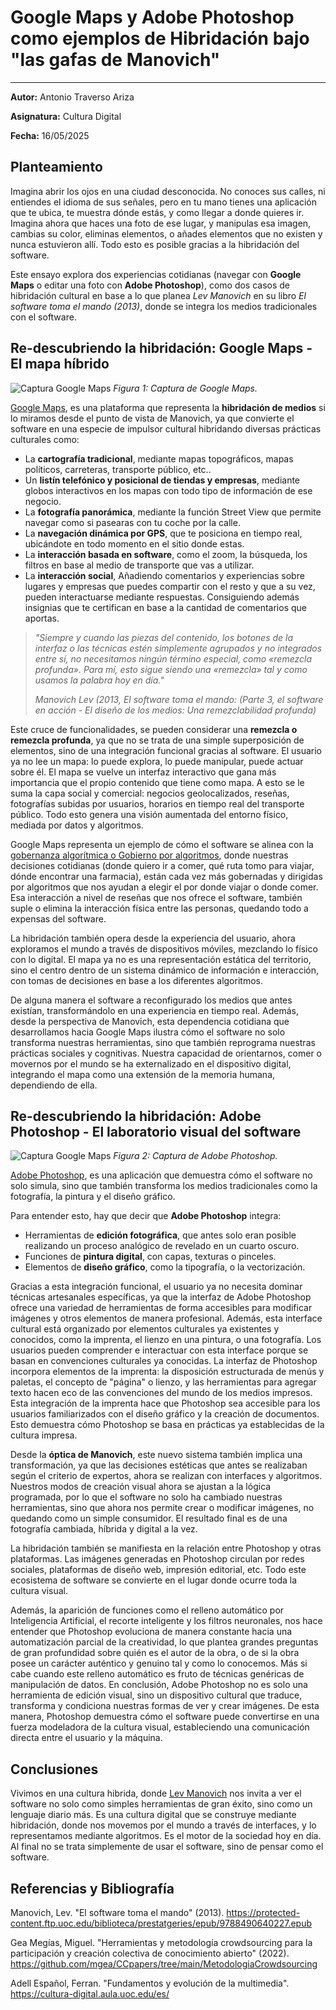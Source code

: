 # Google Maps y Adobe Photoshop como ejemplos de Hibridación bajo "las gafas de Manovich"
---

**Autor:** Antonio Traverso Ariza

**Asignatura:** Cultura Digital

**Fecha:** 16/05/2025

## Planteamiento

Imagina abrir los ojos en una ciudad desconocida. No conoces sus calles, ni entiendes el idioma de sus señales, pero en tu mano tienes una aplicación que te ubica, te muestra dónde estás, y como llegar a donde quieres ir. Imagina ahora que haces una foto de ese lugar, y manipulas esa imagen, cambias su color, eliminas elementos, o añades elementos que no existen y nunca estuvieron allí. Todo esto es posible gracias a la hibridación del software.

Este ensayo explora dos experiencias cotidianas (navegar con **Google Maps** o editar una foto con **Adobe Photoshop**), como dos casos de hibridación cultural en base a lo que planea *Lev Manovich* en su libro *El software toma el mando (2013)*, donde se integra los medios tradicionales con el software.

## Re-descubriendo la hibridación: Google Maps - El mapa híbrido
![Captura Google Maps](https://github.com/atraversoa/PEC3_Manovich_Reloaded/blob/main/Captura_Google_Maps_parque_oeste.PNG)
*Figura 1: Captura de Google Maps.*

[Google Maps](https://maps.google.com), es una plataforma que representa la **hibridación de medios** si lo miramos desde el punto de vista de Manovich, ya que convierte el software en una especie de impulsor cultural hibridando diversas prácticas culturales como:

- La **cartografía tradicional**, mediante mapas topográficos, mapas políticos, carreteras, transporte público, etc..
- Un **listín telefónico y posicional de tiendas y empresas**, mediante globos interactivos en los mapas con todo tipo de información de ese negocio.
- La **fotografía panorámica**, mediante la función Street View que permite navegar como si pasearas con tu coche por la calle.
- La **navegación dinámica por GPS**, que te posiciona en tiempo real, ubicándote en todo momento en el sitio donde estas.
- La **interacción basada en software**, como el zoom, la búsqueda, los filtros en base al medio de transporte que vas a utilizar.
- La **interacción social**, Añadiendo comentarios y experiencias sobre lugares y empresas que puedes compartir con el resto y que a su vez, pueden interactuarse mediante respuestas. Consiguiendo además insignias que te certifican en base a la cantidad de comentarios que aportas.

> *"Siempre y cuando las piezas del contenido, los botones de la interfaz*
> *o las técnicas estén simplemente agrupados y no integrados entre sí,*
> *no necesitamos ningún término especial, como «remezcla profunda».*
> *Para mí, esto sigue siendo una «remezcla» tal y como usamos la palabra hoy en día."*
> 
> *Manovich Lev (2013, El software toma el mando: (Parte 3, el software en acción - El diseño de los medios: Una remezclabilidad profunda)*

Este cruce de funcionalidades, se pueden considerar una **remezcla o remezcla profunda**, ya que no se trata de una simple superposición de elementos, sino de una integración funcional gracias al software. El usuario ya no lee un mapa: lo puede explora, lo puede manipular, puede actuar sobre él. El mapa se vuelve un interfaz interactivo que gana más importancia que el propio contenido que tiene como mapa.
A esto se le suma la capa social y comercial: negocios geolocalizados, reseñas, fotografías subidas por usuarios, horarios en tiempo real del transporte público. Todo esto genera una visión aumentada del entorno físico, mediada por datos y algoritmos.

Google Maps representa un ejemplo de cómo el software se alinea con la [gobernanza algorítmica o Gobierno por algoritmos](https://es.wikipedia.org/wiki/Gobierno_por_algoritmos), donde nuestras decisiones cotidianas (donde quiero ir a comer, qué ruta tomo para viajar, dónde encontrar una farmacia), están cada vez más gobernadas y dirigidas por algoritmos que nos ayudan a elegir el por donde viajar o donde comer. Esa interacción a nivel de reseñas que nos ofrece el software, también suple o elimina la interacción física entre las personas, quedando todo a expensas del software. 

La hibridación también opera desde la experiencia del usuario, ahora exploramos el mundo a través de dispositivos móviles, mezclando lo físico con lo digital. El mapa ya no es una representación estática del territorio, sino el centro dentro de un sistema dinámico de información e interacción, con tomas de decisiones en base a los diferentes algoritmos.

De alguna manera el software a reconfigurado los medios que antes existían, transformándolo en una experiencia en tiempo real. Además, desde la perspectiva de Manovich, esta dependencia cotidiana que desarrollamos hacia Google Maps ilustra cómo el software no solo transforma nuestras herramientas, sino que también reprograma nuestras prácticas sociales y cognitivas. Nuestra capacidad de orientarnos, comer o movernos por el mundo se ha externalizado en el dispositivo digital, integrando el mapa como una extensión de la memoria humana, dependiendo de ella.

## Re-descubriendo la hibridación: Adobe Photoshop - El laboratorio visual del software
![Captura Google Maps](https://github.com/atraversoa/PEC3_Manovich_Reloaded/blob/main/Captura_Photoshop_interface.PNG)
*Figura 2: Captura de Adobe Photoshop.*

[Adobe Photoshop](https://www.adobe.com/es/products/photoshop.html), es una aplicación que demuestra cómo el software no solo simula, sino que también transforma los medios tradicionales como la fotografía, la pintura y el diseño gráfico.

Para entender esto, hay que decir que **Adobe Photoshop** integra:

- Herramientas de **edición fotográfica**, que antes solo eran posible realizando un proceso analógico de revelado en un cuarto oscuro.
- Funciones de **pintura digital**, con capas, texturas o pinceles.
- Elementos de **diseño gráfico**, como la tipografía, o la vectorización.

Gracias a esta integración funcional, el usuario ya no necesita dominar técnicas artesanales específicas, ya que la interfaz de Adobe Photoshop ofrece una variedad de herramientas de forma accesibles para modificar imágenes y otros elementos de manera profesional. Además, esta interface cultural está organizado por elementos culturales ya existentes y conocidos, como la imprenta, el lienzo en una pintura, o una fotografía. Los usuarios pueden comprender e interactuar con esta interface porque se basan en convenciones culturales ya conocidas. La interfaz de Photoshop incorpora elementos de la imprenta: la disposición estructurada de menús y paletas, el concepto de "página" o lienzo, y las herramientas para agregar texto hacen eco de las convenciones del mundo de los medios impresos. Esta integración de la imprenta hace que Photoshop sea accesible para los usuarios familiarizados con el diseño gráfico y la creación de documentos. Esto demuestra cómo Photoshop se basa en prácticas ya establecidas de la cultura impresa.

Desde la **óptica de Manovich**, este nuevo sistema también implica una transformación, ya que las decisiones estéticas que antes se realizaban según el criterio de expertos, ahora se realizan con interfaces y algoritmos. Nuestros modos de creación visual ahora se ajustan a la lógica programada, por lo que el software no solo ha cambiado nuestras herramientas, sino que ahora nos permite crear o modificar imágenes, no quedando como un simple consumidor. El resultado final es de una fotografía cambiada, híbrida y digital a la vez.

La hibridación también se manifiesta en la relación entre Photoshop y otras plataformas. Las imágenes generadas en Photoshop circulan por redes sociales, plataformas de diseño web, impresión editorial, etc. Todo este ecosistema de software se convierte en el lugar donde ocurre toda la cultura visual.

Además, la aparición de funciones como el relleno automático por Inteligencia Artificial, el recorte inteligente y los filtros neuronales, nos hace entender que Photoshop evoluciona de manera constante hacia una automatización parcial de la creatividad, lo que plantea grandes preguntas de gran profundidad sobre quién es el autor de la obra, o de si la obra posee un carácter auténtico y genuino tal y como lo conocemos. Más si cabe cuando este relleno automático es fruto de técnicas genéricas de manipulación de datos.
En conclusión, Adobe Photoshop no es solo una herramienta de edición visual, sino un dispositivo cultural que traduce, transforma y condiciona nuestras formas de ver y crear imágenes. De esta manera, Photoshop demuestra cómo el software puede convertirse en una fuerza modeladora de la cultura visual, estableciendo una comunicación directa entre el usuario y la máquina.

## Conclusiones
Vivimos en una cultura hibrida, donde [Lev Manovich](https://es.wikipedia.org/wiki/Lev_Manovich) nos invita a ver el software no solo como simples herramientas de gran éxito, sino como un lenguaje diario más. Es una cultura digital que se construye mediante hibridación, donde nos movemos por el mundo a través de interfaces, y lo representamos mediante algoritmos. Es el motor de la sociedad hoy en día. Al final no se trata simplemente de usar el software, sino de pensar como el software.

## Referencias y Bibliografía
Manovich, Lev. "El software toma el mando" (2013). https://protected-content.ftp.uoc.edu/biblioteca/prestatgeries/epub/9788490640227.epub

Gea Megías, Miguel. "Herramientas y metodología crowdsourcing para la participación y creación colectiva de conocimiento abierto" (2022). https://github.com/mgea/CCpapers/tree/main/MetodologiaCrowdsourcing

Adell Español, Ferran. "Fundamentos y evolución de la multimedia". https://cultura-digital.aula.uoc.edu/es/
